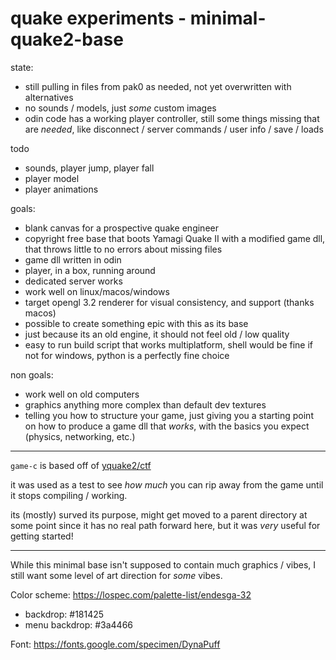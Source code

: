 # quake experiments - minimal-quake2-base

state:

- still pulling in files from pak0 as needed, not yet overwritten with alternatives
- no sounds / models, just _some_ custom images
- odin code has a working player controller, still some things missing that are _needed_, like disconnect / server commands / user info / save / loads

todo

- sounds, player jump, player fall
- player model
- player animations

goals:

- blank canvas for a prospective quake engineer
- copyright free base that boots Yamagi Quake II with a modified game dll, that throws little to no errors about missing files
- game dll written in odin
- player, in a box, running around
- dedicated server works
- work well on linux/macos/windows
- target opengl 3.2 renderer for visual consistency, and support (thanks macos)
- possible to create something epic with this as its base
- just because its an old engine, it should not feel old / low quality
- easy to run build script that works multiplatform, shell would be fine if not for windows, python is a perfectly fine choice

non goals:

- work well on old computers
- graphics anything more complex than default dev textures
- telling you how to structure your game, just giving you a starting point on how to produce a game dll that _works_, with the basics you expect (physics, networking, etc.)

---

`game-c` is based off of [yquake2/ctf](https://github.com/yquake2/ctf/tree/c7a4b27bf67c9b09fe906bfb2263ff9f66fb57b6)

it was used as a test to see _how much_ you can rip away from the game until it stops compiling / working.

its (mostly) surved its purpose, might get moved to a parent directory at some point since it has no real path
forward here, but it was _very_ useful for getting started!

---

While this minimal base isn't supposed to contain much graphics / vibes, I still want some level of art direction for _some_ vibes.

Color scheme: https://lospec.com/palette-list/endesga-32

- backdrop: #181425
- menu backdrop: #3a4466

Font: https://fonts.google.com/specimen/DynaPuff
